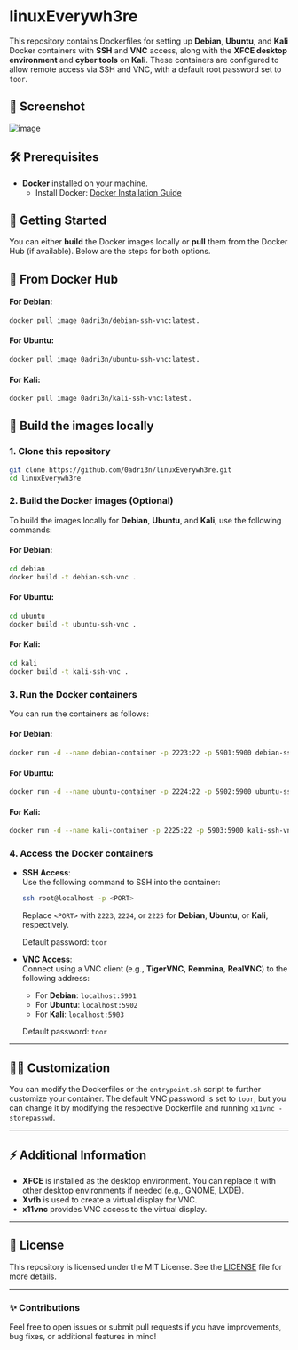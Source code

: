 # linuxEverywh3re

This repository contains Dockerfiles for setting up **Debian**, **Ubuntu**, and **Kali** Docker containers with **SSH** and **VNC** access, along with the **XFCE desktop environment** and **cyber tools** on **Kali**. These containers are configured to allow remote access via SSH and VNC, with a default root password set to `toor`.

## 📸 Screenshot

![image](https://github.com/user-attachments/assets/0cc8d417-6de3-4117-807b-22a8561d461e)


## 🛠️ Prerequisites

- **Docker** installed on your machine.
  - Install Docker: [Docker Installation Guide](https://docs.docker.com/get-docker/)
  
## 🚀 Getting Started

You can either **build** the Docker images locally or **pull** them from the Docker Hub (if available). Below are the steps for both options.

## 🐳 From Docker Hub

#### For Debian:
```bash
docker pull image 0adri3n/debian-ssh-vnc:latest.
```

#### For Ubuntu:
```bash
docker pull image 0adri3n/ubuntu-ssh-vnc:latest.
```

#### For Kali:
```bash
docker pull image 0adri3n/kali-ssh-vnc:latest.
```

## 🔨 Build the images locally

### 1. **Clone this repository**
```bash
git clone https://github.com/0adri3n/linuxEverywh3re.git
cd linuxEverywh3re
```

### 2. **Build the Docker images** (Optional)
To build the images locally for **Debian**, **Ubuntu**, and **Kali**, use the following commands:

#### For Debian:
```bash
cd debian
docker build -t debian-ssh-vnc .
```

#### For Ubuntu:
```bash
cd ubuntu
docker build -t ubuntu-ssh-vnc .
```

#### For Kali:
```bash
cd kali
docker build -t kali-ssh-vnc .
```

### 3. **Run the Docker containers**

You can run the containers as follows:

#### For Debian:
```bash
docker run -d --name debian-container -p 2223:22 -p 5901:5900 debian-ssh-vnc
```

#### For Ubuntu:
```bash
docker run -d --name ubuntu-container -p 2224:22 -p 5902:5900 ubuntu-ssh-vnc
```

#### For Kali:
```bash
docker run -d --name kali-container -p 2225:22 -p 5903:5900 kali-ssh-vnc
```

### 4. **Access the Docker containers**

- **SSH Access**:  
  Use the following command to SSH into the container:
  ```bash
  ssh root@localhost -p <PORT>
  ```
  Replace `<PORT>` with `2223`, `2224`, or `2225` for **Debian**, **Ubuntu**, or **Kali**, respectively.

  Default password: `toor`

- **VNC Access**:  
  Connect using a VNC client (e.g., **TigerVNC**, **Remmina**, **RealVNC**) to the following address:
  - For **Debian**: `localhost:5901`
  - For **Ubuntu**: `localhost:5902`
  - For **Kali**: `localhost:5903`

  Default password: `toor`

---

## 🧑‍💻 Customization

You can modify the Dockerfiles or the `entrypoint.sh` script to further customize your container. The default VNC password is set to `toor`, but you can change it by modifying the respective Dockerfile and running `x11vnc -storepasswd`.

---

## ⚡ Additional Information

- **XFCE** is installed as the desktop environment. You can replace it with other desktop environments if needed (e.g., GNOME, LXDE).
- **Xvfb** is used to create a virtual display for VNC.
- **x11vnc** provides VNC access to the virtual display.

---

## 📝 License

This repository is licensed under the MIT License. See the [LICENSE](LICENSE) file for more details.

---

### ✨ Contributions
Feel free to open issues or submit pull requests if you have improvements, bug fixes, or additional features in mind!
